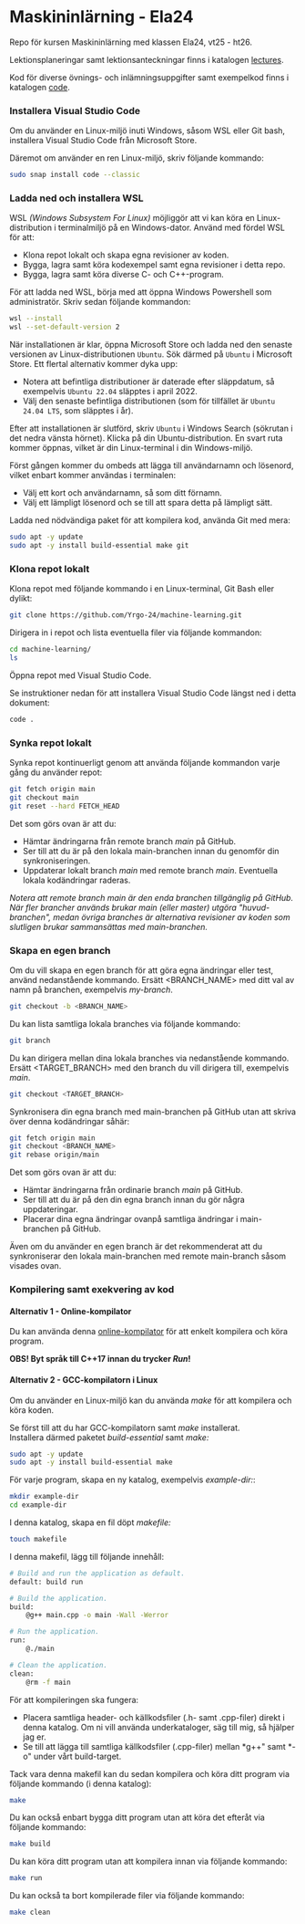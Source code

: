 # Maskininlärning - Ela24

Repo för kursen Maskininlärning med klassen Ela24, vt25 - ht26.

Lektionsplaneringar samt lektionsanteckningar finns i katalogen [lectures](./lectures/README.md).

Kod för diverse övnings- och inlämningsuppgifter samt exempelkod finns i katalogen [code](./code/README.md).

### Installera Visual Studio Code

Om du använder en Linux-miljö inuti Windows, såsom WSL eller Git bash, installera Visual Studio Code från Microsoft Store.

Däremot om använder en ren Linux-miljö, skriv följande kommando:

```bash
sudo snap install code --classic
```

### Ladda ned och installera WSL

WSL *(Windows Subsystem For Linux)* möjliggör att vi kan köra en Linux-distribution i terminalmiljö på en Windows-dator. Använd med fördel WSL för att:
* Klona repot lokalt och skapa egna revisioner av koden.
* Bygga, lagra samt köra kodexempel samt egna revisioner i detta repo.
* Bygga, lagra samt köra diverse C- och C++-program.

För att ladda ned WSL, börja med att öppna Windows Powershell som administratör. Skriv sedan följande kommandon:

```bash
wsl --install
wsl --set-default-version 2
```

När installationen är klar, öppna Microsoft Store och ladda ned den senaste versionen av Linux-distributionen `Ubuntu`. Sök därmed på `Ubuntu` i Microsoft Store. Ett flertal alternativ kommer dyka upp:
* Notera att befintliga distributioner är daterade efter släppdatum, så exempelvis `Ubuntu 22.04` släpptes i april 2022.
* Välj den senaste befintliga distributionen (som för tillfället är `Ubuntu 24.04 LTS`, som släpptes i år).

Efter att installationen är slutförd, skriv `Ubuntu` i Windows Search (sökrutan i det nedra vänsta hörnet). Klicka på din Ubuntu-distribution. En svart ruta kommer öppnas, vilket är din Linux-terminal i din Windows-miljö.

Först gången kommer du ombeds att lägga till användarnamn och lösenord, vilket enbart kommer användas i terminalen:
* Välj ett kort och användarnamn, så som ditt förnamn.
* Välj ett lämpligt lösenord och se till att spara detta på lämpligt sätt.

Ladda ned nödvändiga paket för att kompilera kod, använda Git med mera:

```bash
sudo apt -y update
sudo apt -y install build-essential make git
```

### Klona repot lokalt

Klona repot med följande kommando i en Linux-terminal, Git Bash eller dylikt:

```bash
git clone https://github.com/Yrgo-24/machine-learning.git
```

Dirigera in i repot och lista eventuella filer via följande kommandon:

```bash
cd machine-learning/
ls
```

Öppna repot med Visual Studio Code. 

Se instruktioner nedan för att installera Visual Studio Code längst ned i detta dokument:

```bash
code .
```

### Synka repot lokalt

Synka repot kontinuerligt genom att använda följande kommandon varje gång du använder repot:

```bash
git fetch origin main
git checkout main
git reset --hard FETCH_HEAD
```

Det som görs ovan är att du:
* Hämtar ändringarna från remote branch *main* på GitHub.
* Ser till att du är på den lokala main-branchen innan du genomför din synkroniseringen.
* Uppdaterar lokalt branch *main* med remote branch *main*. Eventuella lokala kodändringar raderas.

*Notera att remote branch *main* är den enda branchen tillgänglig på GitHub. När fler brancher används brukar main (eller master) utgöra "huvud-branchen", medan övriga branches är alternativa revisioner av koden som slutligen brukar sammansättas med main-branchen.*

### Skapa en egen branch
Om du vill skapa en egen branch för att göra egna ändringar eller test, använd nedanstående kommando.
Ersätt &lt;BRANCH_NAME&gt; med ditt val av namn på branchen, exempelvis *my-branch*.

```bash
git checkout -b <BRANCH_NAME>
```

Du kan lista samtliga lokala branches via följande kommando:

```bash
git branch
```

Du kan dirigera mellan dina lokala branches via nedanstående kommando.
Ersätt &lt;TARGET_BRANCH&gt; med den branch du vill dirigera till, exempelvis *main*.

```bash
git checkout <TARGET_BRANCH>
```

Synkronisera din egna branch med main-branchen på GitHub utan att skriva över denna kodändringar såhär:

```bash
git fetch origin main
git checkout <BRANCH_NAME>
git rebase origin/main
```

Det som görs ovan är att du:
* Hämtar ändringarna från ordinarie branch *main* på GitHub.
* Ser till att du är på den din egna branch innan du gör några uppdateringar.
* Placerar dina egna ändringar ovanpå samtliga ändringar i main-branchen på GitHub.

Även om du använder en egen branch är det rekommenderat att du synkroniserar den lokala main-branchen
med remote main-branch såsom visades ovan.

### Kompilering samt exekvering av kod

#### Alternativ 1 - Online-kompilator
Du kan använda denna [online-kompilator](https://www.onlinegdb.com/online_c_compiler) för att enkelt kompilera och köra program. 

**OBS! Byt språk till C++17 innan du trycker *Run*!**

#### Alternativ 2 - GCC-kompilatorn i Linux
Om du använder en Linux-miljö kan du använda *make* för att kompilera och köra koden.

Se först till att du har GCC-kompilatorn samt *make* installerat.   
Installera därmed paketet *build-essential* samt *make:*

```bash
sudo apt -y update
sudo apt -y install build-essential make
```

För varje program, skapa en ny katalog, exempelvis *example-dir:*:

```bash
mkdir example-dir
cd example-dir
```

I denna katalog, skapa en fil döpt *makefile:*

```bash
touch makefile
```

I denna makefil, lägg till följande innehåll:

```bash
# Build and run the application as default.
default: build run

# Build the application.
build:
	@g++ main.cpp -o main -Wall -Werror

# Run the application.
run:
	@./main

# Clean the application.
clean:
	@rm -f main
```

För att kompileringen ska fungera:
* Placera samtliga header- och källkodsfiler (.h- samt .cpp-filer) direkt i denna katalog. Om ni vill använda underkataloger, säg till mig, så hjälper jag er.
* Se till att lägga till samtliga källkodsfiler (.cpp-filer) mellan *g++" samt *-o" under vårt build-target.

Tack vara denna makefil kan du sedan kompilera och köra ditt program via följande kommando (i denna katalog):

```bash
make
```

Du kan också enbart bygga ditt program utan att köra det efteråt via följande kommando:

```bash
make build
```

Du kan köra ditt program utan att kompilera innan via följande kommando:

```bash
make run
```

Du kan också ta bort kompilerade filer via följande kommando:

```bash
make clean
```
